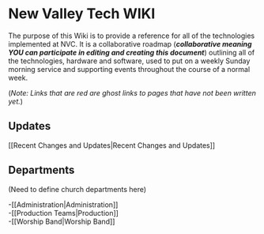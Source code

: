 # New Valley Tech WIKI

The purpose of this Wiki is to provide a reference for all of the technologies implemented at NVC.  It is a collaborative roadmap (_**collaborative meaning YOU can participate in editing and creating this document**_) outlining all of the technologies, hardware and software, used to put on a weekly Sunday morning service and supporting events throughout the course of a normal week.

(_Note: Links that are red are ghost links to pages that have not been written yet._)

## Updates
[[Recent Changes and Updates|Recent Changes and Updates]]

## Departments

(Need to define church departments here)

-[[Administration|Administration]]  
-[[Production Teams|Production]]  
-[[Worship Band|Worship Band]]
